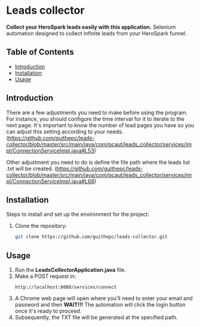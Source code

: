 # Leads collector

**Collect your HeroSpark leads easily with this application.** Selenium automation designed to collect infinite leads from your HeroSpark funnel.

## Table of Contents
- [Introduction](#introduction)
- [Installation](#installation)
- [Usage](#usage)


## Introduction

There are a few adjustments you need to make before using the program. For instance, you should configure the time interval for it to iterate to the next page. It's important to know the number of lead pages you have so you can adjust this setting according to your needs. (https://github.com/guithepc/leads-collector/blob/master/src/main/java/com/pcaut/leads_collector/services/impl/ConnectionServiceImpl.java#L53)

Other adjustment you need to do is define the file path where the leads list .txt will be created. (https://github.com/guithepc/leads-collector/blob/master/src/main/java/com/pcaut/leads_collector/services/impl/ConnectionServiceImpl.java#L68)

## Installation

Steps to install and set up the environment for the project:

1. Clone the repository:
   ```bash
   git clone https://github.com/guithepc/leads-collector.git
   ```

## Usage

1. Run the **LeadsCollectorApplication.java** file.
2. Make a POST request in:
    ```
    http://localhost:8080/services/connect
    ```
3. A Chrome web page will open where you'll need to enter your email and password and then **WAIT!!!** 
The automation will click the login button once it's ready to proceed.
4. Subsequently, the TXT file will be generated at the specified path.

